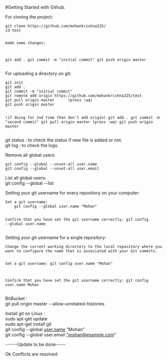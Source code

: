 #Getting Started with Github.

<p>For cloning the project:</p>
<pre><code>git clone https://github.com/mohankrishna225/
cd test

made some changes:

git add .
git commit -m "initial commit"
git push origin master
</code></pre>
<p>For uploading a directory on git:</p>
<pre><code>git init
git add .
git commit -m "initial commit"
git remote add origin https://github.com/mohankrishna225/test
git pull origin master      (press :wq)
git push origin master

(if doing for 2nd time then don't add origin)
git add .
git commit -m "second commit"
git pull origin master      (press :wq)
git push origin master
</code></pre>
<p>git status : to check the status if new file is added or not.<br>
git log : to check the logs.</p>
<p>Remove all global users:</p>
<pre><code>git config --global --unset-all user.name
git config --global --unset-all user.email
</code></pre>
<p>List all global users:<br>
git config --global --list</p>
<p>Setting your git username for every repository on your computer:</p>
<pre><code>Set a git username:
	git config --global user.name "Mohan"

Confirm that you have set the git username correctly:
	git config --global user.name
</code></pre>
<p>Setting your git username for a single repository:</p>
<pre><code>Change the current working directory to the local repository where you want to configure the name that is associated with your Git commits.

Set a git username:
	git config user.name "Mohan"

Confirm that you have set the git username correctly:
	git config user.name
	Mohan
</code></pre>
<p>BitBucket :<br>
git pull origin master --allow-unrelated-histories</p>
<p>Install git on Linux :<br>
sudo apt-get update<br>
sudo apt-get install git<br>
git config --global <a href="http://user.name">user.name</a> “Mohan”<br>
git config --global user.email <a href="mailto:%22mohan@example.com">"mohan@example.com</a>"</p>







------Update to be done-----

Ok Conflicts are resolved
